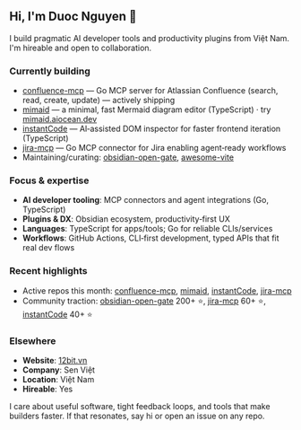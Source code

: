 ## Hi, I'm Duoc Nguyen 👋

I build pragmatic AI developer tools and productivity plugins from Việt Nam. I'm hireable and open to collaboration.

### Currently building
- [confluence-mcp](https://github.com/nguyenvanduocit/confluence-mcp) — Go MCP server for Atlassian Confluence (search, read, create, update) — actively shipping
- [mimaid](https://github.com/nguyenvanduocit/mimaid) — a minimal, fast Mermaid diagram editor (TypeScript) · try [mimaid.aiocean.dev](https://mimaid.aiocean.dev)
- [instantCode](https://github.com/nguyenvanduocit/instantCode) — AI‑assisted DOM inspector for faster frontend iteration (TypeScript)
- [jira-mcp](https://github.com/nguyenvanduocit/jira-mcp) — Go MCP connector for Jira enabling agent‑ready workflows
- Maintaining/curating: [obsidian-open-gate](https://github.com/nguyenvanduocit/obsidian-open-gate), [awesome-vite](https://github.com/nguyenvanduocit/awesome-vite)

### Focus & expertise
- **AI developer tooling**: MCP connectors and agent integrations (Go, TypeScript)
- **Plugins & DX**: Obsidian ecosystem, productivity‑first UX
- **Languages**: TypeScript for apps/tools; Go for reliable CLIs/services
- **Workflows**: GitHub Actions, CLI‑first development, typed APIs that fit real dev flows

### Recent highlights
- Active repos this month: [confluence-mcp](https://github.com/nguyenvanduocit/confluence-mcp), [mimaid](https://github.com/nguyenvanduocit/mimaid), [instantCode](https://github.com/nguyenvanduocit/instantCode), [jira-mcp](https://github.com/nguyenvanduocit/jira-mcp)
- Community traction: [obsidian-open-gate](https://github.com/nguyenvanduocit/obsidian-open-gate) 200+ ⭐, [jira-mcp](https://github.com/nguyenvanduocit/jira-mcp) 60+ ⭐, [instantCode](https://github.com/nguyenvanduocit/instantCode) 40+ ⭐

### Elsewhere
- **Website**: [12bit.vn](https://12bit.vn)
- **Company**: Sen Việt
- **Location**: Việt Nam
- **Hireable**: Yes

I care about useful software, tight feedback loops, and tools that make builders faster. If that resonates, say hi or open an issue on any repo.
